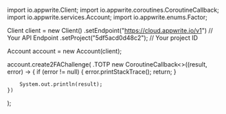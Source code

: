 import io.appwrite.Client;
import io.appwrite.coroutines.CoroutineCallback;
import io.appwrite.services.Account;
import io.appwrite.enums.Factor;

Client client = new Client()
    .setEndpoint("https://cloud.appwrite.io/v1") // Your API Endpoint
    .setProject("5df5acd0d48c2"); // Your project ID

Account account = new Account(client);

account.create2FAChallenge(
    .TOTP
    new CoroutineCallback<>((result, error) -> {
        if (error != null) {
            error.printStackTrace();
            return;
        }

        System.out.println(result);
    })
);
